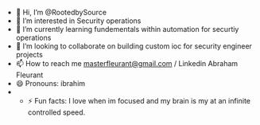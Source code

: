 - 👋 Hi, I’m @RootedbySource
- 👀 I’m interested in Security operations
- 🌱 I’m currently learning fundementals within automation for securtiy operations
- 💞️ I’m looking to collaborate on building custom ioc for security engineer projects
- 📫 How to reach me masterfleurant@gmail.com / Linkedin Abraham Fleurant
- 😄 Pronouns: ibrahim
- - ⚡ Fun facts: I love when im focused and my brain is my at an infinite controlled speed. 

<!---
RootedbySource/RootedbySource is a ✨ special ✨ repository because its `README.md` (this file) appears on your GitHub profile.
You can click the Preview link to take a look at your changes.
--->
